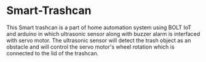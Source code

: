 # Smart-Trashcan

This Smart trashcan is a part of home automation system using BOLT IoT and arduino in which ultrasonic sensor along with buzzer alarm is interfaced with servo motor. The ultrasonic sensor will detect the trash object as an obstacle and will control the servo motor's wheel rotation which is connected to the lid of the trashcan. 
